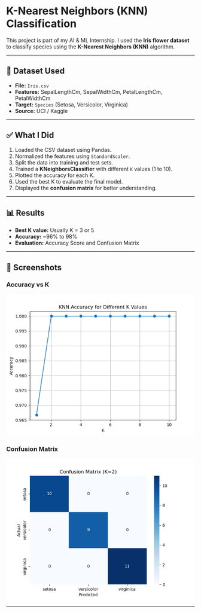 #  K-Nearest Neighbors (KNN) Classification

This project is part of my AI & ML Internship. I used the **Iris flower dataset** to classify species using the **K-Nearest Neighbors (KNN)** algorithm.

---

## 📂 Dataset Used

- **File:** `Iris.csv`
- **Features:** SepalLengthCm, SepalWidthCm, PetalLengthCm, PetalWidthCm
- **Target:** `Species` (Setosa, Versicolor, Virginica)
- **Source:** UCI / Kaggle

---

## ✅ What I Did

1. Loaded the CSV dataset using Pandas.
2. Normalized the features using `StandardScaler`.
3. Split the data into training and test sets.
4. Trained a **KNeighborsClassifier** with different `K` values (1 to 10).
5. Plotted the accuracy for each K.
6. Used the best K to evaluate the final model.
7. Displayed the **confusion matrix** for better understanding.

---

## 📊 Results

- **Best K value:** Usually K = 3 or 5
- **Accuracy:** ~96% to 98%
- **Evaluation:** Accuracy Score and Confusion Matrix

---

## 📸 Screenshots

### Accuracy vs K
![Accuracy Plot](accuracy_vs_k.png)

### Confusion Matrix
![Confusion Matrix](confusion_matrix.png)

---
